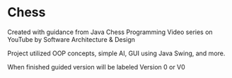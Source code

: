# Chess

Created with guidance from Java Chess Programming Video series on YouTube by Software Architecture & Design

Project utilized OOP concepts, simple AI, GUI using Java Swing, and more.

When finished guided version will be labeled Version 0 or V0
